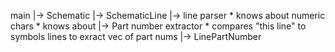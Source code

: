 

main
|-> Schematic
    |-> SchematicLine
        |-> line parser
            * knows about numeric chars
            * knows about
    |-> Part number extractor
        * compares "this line" to symbols lines to exract vec of part nums
    |-> LinePartNumber